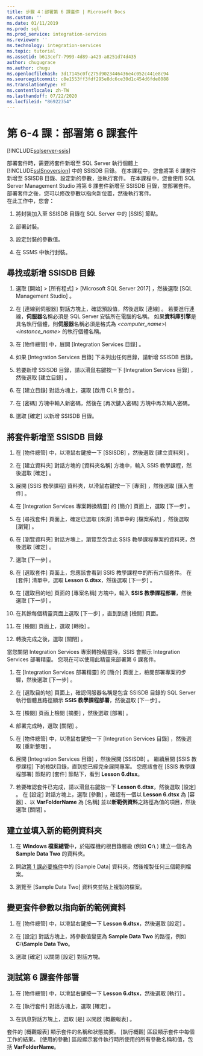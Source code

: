 ```yaml
---
title: 步驟 4：部署第 6 課套件 | Microsoft Docs
ms.custom: ''
ms.date: 01/11/2019
ms.prod: sql
ms.prod_service: integration-services
ms.reviewer: ''
ms.technology: integration-services
ms.topic: tutorial
ms.assetid: b613cef7-7993-4d89-a429-a8251d74d435
author: chugugrace
ms.author: chugu
ms.openlocfilehash: 3d17145c0fc275d9023446436e4c052c441e8c94
ms.sourcegitcommit: c8e1553ff3fdf295e8dc6ce30d1c454d6fde8088
ms.translationtype: HT
ms.contentlocale: zh-TW
ms.lasthandoff: 07/22/2020
ms.locfileid: "86922354"
---
```

# <a name="lesson-6-4-deploy-the-lesson-6-package"></a>第 6-4 課：部署第 6 課套件

[!INCLUDE[sqlserver-ssis](../includes/applies-to-version/sqlserver-ssis.md)]



部署套件時，需要將套件新增至 SQL Server 執行個體上 [!INCLUDE[ssISnoversion](../includes/ssisnoversion-md.md)] 中的 SSISDB 目錄。 在本課程中，您會將第 6 課套件新增至 SSISDB 目錄、設定新的參數，並執行套件。 在本課程中，您會使用 SQL Server Management Studio 將第 6 課套件新增至 SSISDB 目錄，並部署套件。 部署套件之後，您可以修改參數以指向新位置，然後執行套件。   
在此工作中，您會：  

1. 將封裝加入至 SSISDB 目錄在 SQL Server 中的 [SSIS] 節點。  
  
2. 部署封裝。  
  
3. 設定封裝的參數值。  

4. 在 SSMS 中執行封裝。  
  
## <a name="locate-or-add-the-ssisdb-catalog"></a>尋找或新增 SSISDB 目錄  
  
1.  選取 [開始]   > [所有程式]   > [Microsoft SQL Server 2017]  ，然後選取 [SQL Management Studio]  。  
  
2.  在 [連線到伺服器]  對話方塊上，確認預設值，然後選取 [連線]  。 若要進行連線，**伺服器**名稱必須是 SQL Server 安裝所在電腦的名稱。 如果**資料庫引擎**是具名執行個體，則**伺服器**名稱必須是格式為 *\<computer_name>\\\<instance_name>* 的執行個體名稱。 
  
3.  在 [物件總管]  中，展開 [Integration Services 目錄]  。  
  
4.  如果 [Integration Services 目錄]  下未列出任何目錄，請新增 SSISDB 目錄。  
  
5.  若要新增 SSISDB 目錄，請以滑鼠右鍵按一下 [Integration Services 目錄]  ，然後選取 [建立目錄]  。  
  
6.  在 [建立目錄]  對話方塊上，選取 [啟用 CLR 整合]  。  
  
7.  在 [密碼]  方塊中輸入新密碼，然後在 [再次鍵入密碼]  方塊中再次輸入密碼。 
  
8.  選取 [確定]  以新增 SSISDB 目錄。  
  
## <a name="add-the-package-to-the-ssisdb-catalog"></a>將套件新增至 SSISDB 目錄  
  
1.  在 [物件總管]  中，以滑鼠右鍵按一下 [SSISDB]  ，然後選取 [建立資料夾]  。  
  
2.  在 [建立資料夾]  對話方塊的 [資料夾名稱] 方塊中，輸入 SSIS 教學課程，然後選取 [確定]  。  
  
3.  展開 [SSIS 教學課程]  資料夾，以滑鼠右鍵按一下 [專案]  ，然後選取 [匯入套件]  。  
  
4.  在 [Integration Services 專案轉換精靈]  的 [簡介]  頁面上，選取 [下一步]  。  
  
5.  在 [尋找套件]  頁面上，確定已選取 [來源]  清單中的 [檔案系統]  ，然後選取 [瀏覽]  。  
  
6.  在 [瀏覽資料夾]  對話方塊上，瀏覽至包含此 SSIS 教學課程專案的資料夾，然後選取 [確定]  。  
  
7.  選取 [下一步]  。  
  
8.  在 [選取套件] 頁面上，您應該會看到 SSIS 教學課程中的所有六個套件。 在 [套件]  清單中，選取 **Lesson 6.dtsx**，然後選取 [下一步]  。  
  
9. 在 [選取目的地]  頁面的 [專案名稱]  方塊中，輸入 **SSIS 教學課程部署**，然後選取 [下一步]  。

10. 在其餘每個精靈頁面上選取 [下一步]  ，直到到達 [檢閱]  頁面。  
  
11. 在 [檢閱]  頁面上，選取 [轉換]  。  
  
12. 轉換完成之後，選取 [關閉]  。  
  
當您關閉 Integration Services 專案轉換精靈時，SSIS 會顯示 Integration Services 部署精靈。 您現在可以使用此精靈來部署第 6 課套件。  
  
1.  在 [Integration Services 部署精靈]  的 [簡介]  頁面上，檢閱部署專案的步驟，然後選取 [下一步]  。  
  
2.  在 [選取目的地]  頁面上，確認伺服器名稱是包含 SSISDB 目錄的 SQL Server 執行個體且路徑顯示 **SSIS 教學課程部署**，然後選取 [下一步]  。  
  
3.  在 [檢閱]  頁面上檢閱 [摘要]  ，然後選取 [部署]  。  
  
4.  部署完成時，選取 [關閉]  。  
  
5.  在 [物件總管]  中，以滑鼠右鍵按一下 [Integration Services 目錄]  ，然後選取 [重新整理]  。  
  
6.  展開 [Integration Services 目錄]  ，然後展開 [SSISDB]  。 繼續展開 [SSIS 教學課程]  下的樹狀目錄，直到您已經完全展開專案。 您應該會在 [SSIS 教學課程部署]  節點的 [套件]  節點下，看到 **Lesson 6.dtsx**。  
  
7.  若要確認套件已完成，請以滑鼠右鍵按一下 **Lesson 6.dtsx**，然後選取 [設定]  。 在 [設定]  對話方塊上，選取 [參數]  ，確認有一個以 **Lesson 6.dtsx** 為 [容器]  、以 **VarFolderName** 為 [名稱]  並以**新範例資料**之路徑為值的項目，然後選取 [關閉]  。  
  
## <a name="create-and-populate-a-new-sample-data-folder"></a>建立並填入新的範例資料夾  
  
1.  在 **Windows 檔案總管**中，於磁碟機的根目錄層級 (例如 **C:\\** ) 建立一個名為 **Sample Data Two** 的資料夾。  
  
2.  開啟[第 1 課必要條件](../integration-services/lesson-1-create-a-project-and-basic-package-with-ssis.md#prerequisites)中的 [Sample Data]  資料夾，然後複製任何三個範例檔案。  
  
3.  瀏覽至 [Sample Data Two]  資料夾並貼上複製的檔案。  
  
## <a name="change-the-package-parameter-to-point-to-the-new-sample-data"></a>變更套件參數以指向新的範例資料  
  
1.  在 [物件總管]  中，以滑鼠右鍵按一下 **Lesson 6.dtsx**，然後選取 [設定]  。  
  
2.  在 [設定]  對話方塊上，將參數值變更為 **Sample Data Two** 的路徑，例如 **C:\\Sample Data Two**。  
  
3.  選取 [確定]  以關閉 [設定]  對話方塊。  
  
## <a name="test-the-lesson-6-package-deployment"></a>測試第 6 課套件部署  
  
1.  在 [物件總管]  中，以滑鼠右鍵按一下 **Lesson 6.dtsx**，然後選取 [執行]  。  
  
2.  在 [執行套件]  對話方塊上，選取 [確定]  。  
  
3.  在訊息對話方塊上，選取 [是]  以開啟 [概觀報表]  。  
  
套件的 [概觀報表]  顯示套件的名稱和狀態摘要。 [執行概觀]  區段顯示套件中每個工作的結果。 [使用的參數]  區段顯示套件執行時所使用的所有參數名稱和值，包括 **VarFolderName**。  
  
